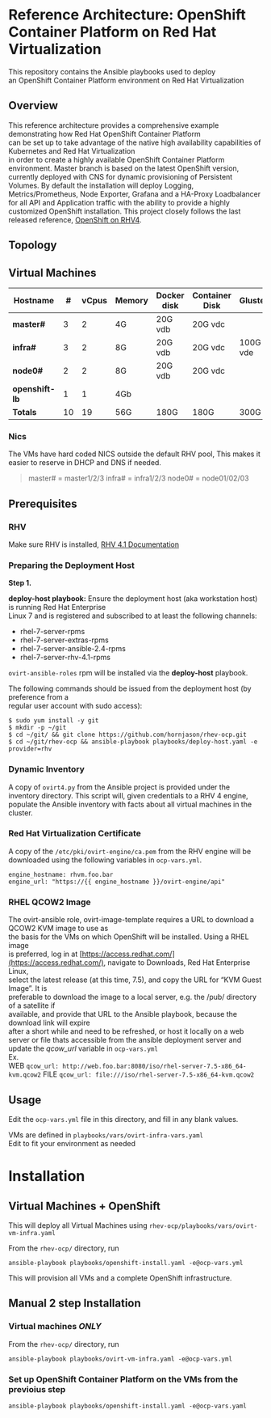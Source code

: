 

# Reference Architecture: OpenShift Container Platform on Red Hat Virtualization

This repository contains the Ansible playbooks used to deploy  
an OpenShift Container Platform environment on Red Hat Virtualization

## Overview

This reference architecture provides a comprehensive example demonstrating how Red Hat OpenShift Container Platform  
can be set up to take advantage of the native high availability capabilities of Kubernetes and Red Hat Virtualization  
in order to create a highly available OpenShift Container Platform environment. Master branch is based on the latest OpenShift version, currently deployed with CNS for dynamic provisioning of Persistent Volumes. By default the installation will deploy Logging, Metrics/Prometheus, Node Exporter, Grafana and a HA-Proxy Loadbalancer for all API and Application traffic with the ability to provide a highly customized OpenShift installation.  This project closely follows the last released reference,  [OpenShift on RHV4](https://access.redhat.com/documentation/en-us/reference_architectures/2017/html-single/deploying_red_hat_openshift_container_platform_3.6_on_red_hat_virtualization_4/).
## Topology

## Virtual Machines
| Hostname | # | vCpus | Memory | Docker disk | Container Disk | Gluster  
| -------- | - | ----- | ------- | ---------- | ---- | ----
| **master#** | 3 | 2 | 4G | 20G vdb | 20G vdc |
| **infra#** | 3 | 2 | 8G | 20G vdb | 20G vdc | 100G vde 
| **node0#** | 2 | 2 | 8G | 20G vdb | 20G vdc |
| **openshift-lb** | 1 | 1 | 4Gb |
| **Totals** | 10 | 19 | 56G | 180G | 180G | 300G

### Nics 
The VMs have hard coded NICS outside the default RHV pool, This makes it easier to reserve in DHCP and DNS if needed.


> master# = master1/2/3
> infra# = infra1/2/3
> node0# = node01/02/03


## Prerequisites
### RHV 
Make sure RHV is installed, [RHV 4.1 Documentation](https://access.redhat.com/documentation/en-us/red_hat_virtualization/?version=4.1)
### Preparing the Deployment Host
**Step 1.**

**deploy-host playbook:**
Ensure the deployment host (aka workstation host) is running Red Hat Enterprise  
Linux 7 and is registered and subscribed to at least the following channels: 

 -   rhel-7-server-rpms
 -   rhel-7-server-extras-rpms
 -   rhel-7-server-ansible-2.4-rpms
 -   rhel-7-server-rhv-4.1-rpms

`ovirt-ansible-roles` rpm will be installed via the **deploy-host** playbook.

The following commands should be issued from the deployment host (by preference from a  
regular user account with sudo access):

```
$ sudo yum install -y git 
$ mkdir -p ~/git
$ cd ~/git/ && git clone https://github.com/hornjason/rhev-ocp.git
$ cd ~/git/rhev-ocp && ansible-playbook playbooks/deploy-host.yaml -e provider=rhv
```

### Dynamic Inventory

A copy of `ovirt4.py` from the Ansible project is provided under the inventory directory. This script will, given credentials to a RHV 4 engine, populate the Ansible inventory with facts about all virtual machines in the cluster.

### Red Hat Virtualization Certificate

A copy of the `/etc/pki/ovirt-engine/ca.pem` from the RHV engine will be downloaded using the following variables in `ocp-vars.yml`.

```
engine_hostname: rhvm.foo.bar
engine_url: "https://{{ engine_hostname }}/ovirt-engine/api"

```

### RHEL QCOW2 Image

The ovirt-ansible role, ovirt-image-template requires a URL to download a QCOW2 KVM image to use as  
the basis for the VMs on which OpenShift will be installed. Using a RHEL image  
is preferred, log in at [https://access.redhat.com/](https://access.redhat.com/), navigate to Downloads, Red Hat Enterprise Linux,  
select the latest release (at this time, 7.5), and copy the URL for “KVM Guest Image”. It is  
preferable to download the image to a local server, e.g. the /pub/ directory of a satellite if  
available, and provide that URL to the Ansible playbook, because the download link will expire  
after a short while and need to be refreshed, or host it locally on a web server or file thats accessible from the ansible deployment server and update the _qcow_url_ variable in `ocp-vars.yml`  
Ex.  
WEB
`qcow_url: http://web.foo.bar:8080/iso/rhel-server-7.5-x86_64-kvm.qcow2`
FILE
`qcow_url: file:///iso/rhel-server-7.5-x86_64-kvm.qcow2`

## Usage

Edit the `ocp-vars.yml` file in this directory, and fill in any blank values.

VMs are defined in `playbooks/vars/ovirt-infra-vars.yaml`  
Edit to fit your environment as needed

# Installation

## Virtual Machines + OpenShift

This will deploy all Virtual Machines using `rhev-ocp/playbooks/vars/ovirt-vm-infra.yaml`

From the `rhev-ocp/` directory, run

```
ansible-playbook playbooks/openshift-install.yaml -e@ocp-vars.yml

```

This will provision all VMs and a complete OpenShift infrastructure.

## Manual 2 step Installation

### Virtual machines _ONLY_

From the `rhev-ocp/` directory, run

```
ansible-playbook playbooks/ovirt-vm-infra.yaml -e@ocp-vars.yml

```

### Set up OpenShift Container Platform on the VMs from the previoius step

```
ansible-playbook playbooks/openshift-install.yaml -e@ocp-vars.yaml

```
